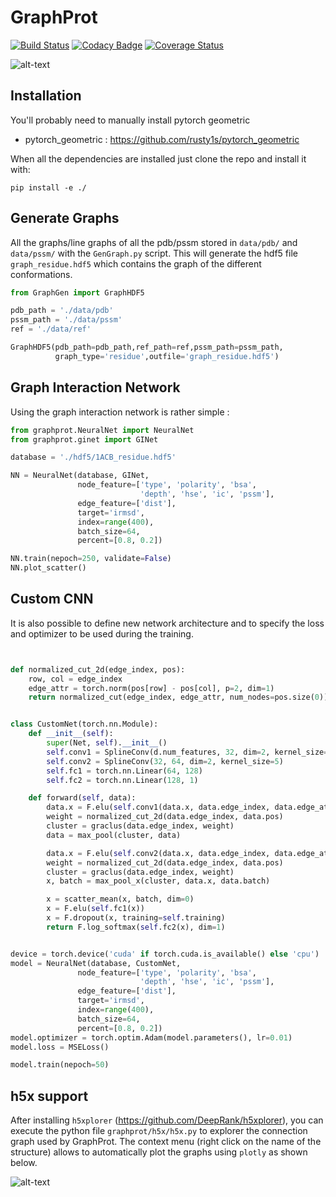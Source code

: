 # GraphProt


[![Build Status](https://github.com/DeepRank/GraphProt/workflows/build/badge.svg)](https://github.com/DeepRank/GraphProt/actions)
[![Codacy Badge](https://api.codacy.com/project/badge/Grade/f3f98b2d1883493ead50e3acaa23f2cc)](https://app.codacy.com/gh/DeepRank/GraphProt?utm_source=github.com&utm_medium=referral&utm_content=DeepRank/GraphProt&utm_campaign=Badge_Grade)
[![Coverage Status](https://coveralls.io/repos/github/DeepRank/GraphProt/badge.png?branch=master)](https://coveralls.io/github/DeepRank/GraphProt?branch=master)

![alt-text](./graphprot.png)

## Installation

You'll probably need to manually install pytorch geometric
  * pytorch_geometric : https://github.com/rusty1s/pytorch_geometric
  
When all the dependencies are installed just clone the repo and install it with:

```
pip install -e ./
```

## Generate Graphs

All the graphs/line graphs of all the pdb/pssm stored in `data/pdb/` and `data/pssm/` with the `GenGraph.py` script. This will generate the hdf5 file `graph_residue.hdf5` which contains the graph of the different conformations.


```python
from GraphGen import GraphHDF5

pdb_path = './data/pdb'
pssm_path = './data/pssm'
ref = './data/ref'

GraphHDF5(pdb_path=pdb_path,ref_path=ref,pssm_path=pssm_path,
	      graph_type='residue',outfile='graph_residue.hdf5')
```

## Graph Interaction Network

Using the graph interaction network is rather simple :


```python
from graphprot.NeuralNet import NeuralNet
from graphprot.ginet import GINet

database = './hdf5/1ACB_residue.hdf5'

NN = NeuralNet(database, GINet,
               node_feature=['type', 'polarity', 'bsa',
                             'depth', 'hse', 'ic', 'pssm'],
               edge_feature=['dist'],
               target='irmsd',
               index=range(400),
               batch_size=64,
               percent=[0.8, 0.2])

NN.train(nepoch=250, validate=False)
NN.plot_scatter()
```

## Custom CNN

It is also possible to define new network architecture and to specify the loss and optimizer to be used during the training. 

```python


def normalized_cut_2d(edge_index, pos):
    row, col = edge_index
    edge_attr = torch.norm(pos[row] - pos[col], p=2, dim=1)
    return normalized_cut(edge_index, edge_attr, num_nodes=pos.size(0))


class CustomNet(torch.nn.Module):
    def __init__(self):
        super(Net, self).__init__()
        self.conv1 = SplineConv(d.num_features, 32, dim=2, kernel_size=5)
        self.conv2 = SplineConv(32, 64, dim=2, kernel_size=5)
        self.fc1 = torch.nn.Linear(64, 128)
        self.fc2 = torch.nn.Linear(128, 1)

    def forward(self, data):
        data.x = F.elu(self.conv1(data.x, data.edge_index, data.edge_attr))
        weight = normalized_cut_2d(data.edge_index, data.pos)
        cluster = graclus(data.edge_index, weight)
        data = max_pool(cluster, data)

        data.x = F.elu(self.conv2(data.x, data.edge_index, data.edge_attr))
        weight = normalized_cut_2d(data.edge_index, data.pos)
        cluster = graclus(data.edge_index, weight)
        x, batch = max_pool_x(cluster, data.x, data.batch)

        x = scatter_mean(x, batch, dim=0)
        x = F.elu(self.fc1(x))
        x = F.dropout(x, training=self.training)
        return F.log_softmax(self.fc2(x), dim=1)


device = torch.device('cuda' if torch.cuda.is_available() else 'cpu')
model = NeuralNet(database, CustomNet,
               node_feature=['type', 'polarity', 'bsa',
                             'depth', 'hse', 'ic', 'pssm'],
               edge_feature=['dist'],
               target='irmsd',
               index=range(400),
               batch_size=64,
               percent=[0.8, 0.2])
model.optimizer = torch.optim.Adam(model.parameters(), lr=0.01)
model.loss = MSELoss()

model.train(nepoch=50)

```

## h5x support

After installing  `h5xplorer`  (https://github.com/DeepRank/h5xplorer), you can execute the python file `graphprot/h5x/h5x.py` to explorer the connection graph used by GraphProt. The context menu (right click on the name of the structure) allows to automatically plot the graphs using `plotly` as shown below.

![alt-text](./h5_graphprot.png)
